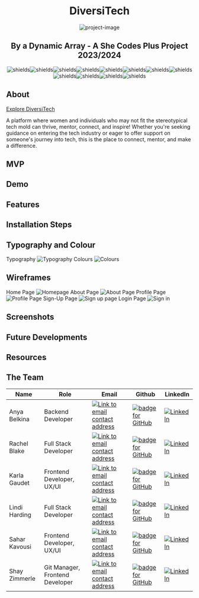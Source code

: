 <h1 align="center" id="title">DiversiTech</h1>

<p align="center"><img src="src/assets/About/wholelogo.png" alt="project-image"></p>

<h2 align="center">By a Dynamic Array - A She Codes Plus Project 2023/2024</h2>

<p align="center"><img src="https://img.shields.io/badge/python-3670A0?style=for-the-badge&amp;logo=python&amp;logoColor=ffdd54" alt="shields"><img src="https://img.shields.io/badge/react-%2320232a.svg?style=for-the-badge&amp;logo=react&amp;logoColor=%2361DAFB" alt="shields"><img src="https://img.shields.io/badge/javascript-%23323330.svg?style=for-the-badge&amp;logo=javascript&amp;logoColor=%23F7DF1E" alt="shields"><img src="https://img.shields.io/badge/html5-%23E34F26.svg?style=for-the-badge&amp;logo=html5&amp;logoColor=white" alt="shields"><img src="https://img.shields.io/badge/css3-%231572B6.svg?style=for-the-badge&amp;logo=css3&amp;logoColor=white" alt="shields"><img src="https://img.shields.io/badge/node.js-6DA55F?style=for-the-badge&amp;logo=node.js&amp;logoColor=white" alt="shields"><img src="https://img.shields.io/badge/vite-%23646CFF.svg?style=for-the-badge&amp;logo=vite&amp;logoColor=white" alt="shields"><img src="https://img.shields.io/badge/Visual%20Studio%20Code-0078d7.svg?style=for-the-badge&amp;logo=visual-studio-code&amp;logoColor=white" alt="shields"><img src="https://img.shields.io/badge/figma-%23F24E1E.svg?style=for-the-badge&amp;logo=figma&amp;logoColor=white" alt="shields"><img src="https://img.shields.io/badge/Canva-%2300C4CC.svg?style=for-the-badge&amp;logo=Canva&amp;logoColor=white" alt="shields"><img src="https://img.shields.io/badge/netlify-%23000000.svg?style=for-the-badge&amp;logo=netlify&amp;logoColor=#00C7B7" alt="shields"><img src="https://img.shields.io/badge/markdown-%23000000.svg?style=for-the-badge&amp;logo=markdown&amp;logoColor=white" alt="shields"></p>

## About

[Explore DiversiTech](https://main--diversitech.netlify.app/)

A platform where women and individuals who may not fit the stereotypical tech mold can thrive, mentor, connect, and inspire! Whether you're seeking guidance on entering the tech industry or eager to offer support on someone's journey into tech, this is the place to connect, mentor, and make a difference.

## MVP

## Demo

## Features

## Installation Steps

## Typography and Colour
Typography
![Typography](src/assets/Wireframes/Group-319.png)
Colours
![Colours](src/assets/Wireframes/Colors.png)

## Wireframes
Home Page
![Homepage](src/assets/Wireframes/Home-page.png)
About Page
![About Page](src/assets/Wireframes/About-us-page.png)
Profile Page
![Profile Page](src/assets/Wireframes/Profile-page.png)
Sign-Up Page
![Sign up page](src/assets/Wireframes/Sign-up.png)
Login Page
![Sign in](src/assets/Wireframes/Sign-in.png)
## Screenshots

## Future Developments

## Resources

## The Team

| Name             | Role                               | Email                                                                                                                                                                  | Github                                                                                                                                                                                                | LinkedIn                                                                                                                                                                             |
| ---------------- | ---------------------------------- | ---------------------------------------------------------------------------------------------------------------------------------------------------------------------- | ----------------------------------------------------------------------------------------------------------------------------------------------------------------------------------------------------- | ------------------------------------------------------------------------------------------------------------------------------------------------------------------------------------ |
| Anya Belkina | Backend Developer                    | <a href="anyabelkina123@gmail.com"><img alt="Link to email contact address" src="https://img.shields.io/badge/email-D14836?style=for-the-badge" target="_blank" />            | <a href="https://github.com/awesomeann"><img alt="badge for GitHub" src="https://img.shields.io/badge/github-%23121011.svg?style=for-the-badge&logo=github&logoColor=white" target="_blank" /></a>     | <a href="https://www.linkedin.com/in/anya-b-a96078106/"> ![LinkedIn](https://img.shields.io/badge/linkedin-%230077B5.svg?style=for-the-badge&logo=linkedin&logoColor=white)           |
| Rachel Blake | Full Stack Developer                    | <a href="blakerach1@gmail.com"><img alt="Link to email contact address" src="https://img.shields.io/badge/email-D14836?style=for-the-badge" target="_blank" />            | <a href="https://github.com/blakerach1"><img alt="badge for GitHub" src="https://img.shields.io/badge/github-%23121011.svg?style=for-the-badge&logo=github&logoColor=white" target="_blank" /></a>     | <a href="https://www.linkedin.com/in/rachel-maree-blake/"> ![LinkedIn](https://img.shields.io/badge/linkedin-%230077B5.svg?style=for-the-badge&logo=linkedin&logoColor=white)           |
| Karla Gaudet | Frontend Developer, UX/UI                    | <a href="ktechgau@gmail.com"><img alt="Link to email contact address" src="https://img.shields.io/badge/email-D14836?style=for-the-badge" target="_blank" />            | <a href="https://github.com/ktechgau"><img alt="badge for GitHub" src="https://img.shields.io/badge/github-%23121011.svg?style=for-the-badge&logo=github&logoColor=white" target="_blank" /></a>     | <a href="https://www.linkedin.com/in/karlagaudet/"> ![LinkedIn](https://img.shields.io/badge/linkedin-%230077B5.svg?style=for-the-badge&logo=linkedin&logoColor=white)           |
| Lindi Harding | Full Stack Developer                    | <a href="lindi.harding@gmail.com"><img alt="Link to email contact address" src="https://img.shields.io/badge/email-D14836?style=for-the-badge" target="_blank" />            | <a href="https://github.com/Lyndallh"><img alt="badge for GitHub" src="https://img.shields.io/badge/github-%23121011.svg?style=for-the-badge&logo=github&logoColor=white" target="_blank" /></a>     | <a href="https://www.linkedin.com/in/lindi-harding-5280b445/"> ![LinkedIn](https://img.shields.io/badge/linkedin-%230077B5.svg?style=for-the-badge&logo=linkedin&logoColor=white)           |
| Sahar Kavousi | Frontend Developer, UX/UI                    | <a href="graphicdesignspring@gmail.com"><img alt="Link to email contact address" src="https://img.shields.io/badge/email-D14836?style=for-the-badge" target="_blank" />            | <a href="https://github.com/Sahar-Kavousi"><img alt="badge for GitHub" src="https://img.shields.io/badge/github-%23121011.svg?style=for-the-badge&logo=github&logoColor=white" target="_blank" /></a>     | <a href="https://www.linkedin.com/in/sahar-kavousi-1730b8227/"> ![LinkedIn](https://img.shields.io/badge/linkedin-%230077B5.svg?style=for-the-badge&logo=linkedin&logoColor=white)           |
| Shay Zimmerle | Git Manager, Frontend Developer                    | <a href="shay.zimmerle@gmail.com"><img alt="Link to email contact address" src="https://img.shields.io/badge/email-D14836?style=for-the-badge" target="_blank" />            | <a href="https://github.com/shayzimm"><img alt="badge for GitHub" src="https://img.shields.io/badge/github-%23121011.svg?style=for-the-badge&logo=github&logoColor=white" target="_blank" /></a>     | <a href="https://www.linkedin.com/in/shayzimm/"> ![LinkedIn](https://img.shields.io/badge/linkedin-%230077B5.svg?style=for-the-badge&logo=linkedin&logoColor=white)           |